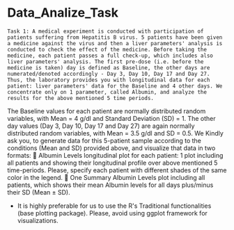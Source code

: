 # Data_Analize_Task

 	Task 1: A medical experiment is conducted with participation of patients suffering from Hepatitis B virus. 5 patients have been given a medicine against the virus and then a liver parameters' analysis is conducted to check the effect of the medicine. Before taking the medicine, each patient passes a full check-up, which includes also liver parameters' analysis. The first pre-dose (i.e. before the medicine is taken) day is defined as Baseline, the other days are numerated/denoted accordingly - Day 3, Day 10, Day 17 and Day 27. Thus, the laboratory provides you with longitudinal data for each patient: liver parameters' data for the Baseline and 4 other days. We concentrate only on 1 parameter, called Albumin, and analyze the results for the above mentioned 5 time periods. 
The Baseline values for each patient are normally distributed random variables, with Mean = 4 g/dl and Standard Deviation (SD) = 1. The other day values (Day 3, Day 10, Day 17 and Day 27) are again normally distributed random variables, with Mean = 3.5 g/dl and SD = 0.5.
We Kindly ask you, to generate data for this 5-patient sample according to the conditions (Mean and SD) provided above, and visualize that data in two formats:
	Albumin Levels longitudinal plot for each patient: 1 plot including all patients and showing their longitudinal profile over above mentioned 5 time-periods. Please, specify each patient with different shades of the same color in the legend.
	One Summary Albumin Levels plot including all patients, which shows their mean Albumin levels for all days plus/minus their SD (Mean ± SD). 
* It is highly preferable for us to use the R's Traditional functionalities (base plotting package). Please, avoid using ggplot framework for visualizations.
